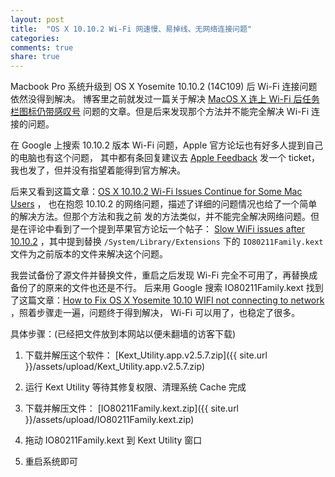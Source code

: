 ```yaml
---
layout: post
title:  "OS X 10.10.2 Wi-Fi 网速慢、易掉线、无网络连接问题"
categories:
comments: true
share: true
---
```


Macbook Pro 系统升级到 OS X Yosemite 10.10.2 (14C109) 后 Wi-Fi 连接问题依然没得到解决。
博客里之前就发过一篇关于解决 [MacOS X 连上 Wi-Fi 后任务栏图标仍带感叹号](http://blog.nsmss.com/2015/01/17/exclamation-icon-displayed-in-Wi-Fi-menu-on-mac-os-x.html) 问题的文章。但是后来发现那个方法并不能完全解决 Wi-Fi 连接的问题。

在 Google 上搜索 10.10.2 版本 Wi-Fi 问题，Apple 官方论坛也有好多人提到自己的电脑也有这个问题，
其中都有条回复建议去 [Apple Feedback](http://www.apple.com/feedback/) 发一个 ticket，
我也发了，但并没有指望着能得到官方解决。

后来又看到这篇文章：[OS X 10.10.2 Wi-Fi Issues Continue for Some Mac Users](http://osxdaily.com/2015/01/30/os-x-10-10-2-yosemite-wi-fi-problems/) ，
也在抱怨 10.10.2 的网络问题，描述了详细的问题情况也给了一个简单的解决方法。但那个方法和我之前
发的方法类似，并不能完全解决网络问题。但是在评论中看到了一个提到苹果官方论坛一个帖子：
[Slow WiFi issues after 10.10.2](https://discussions.apple.com/thread/6802848)
，其中提到替换 `/System/Library/Extensions` 下的 `IO80211Family.kext`
文件为之前版本的文件来解决这个问题。

我尝试备份了源文件并替换文件，重启之后发现 Wi-Fi 完全不可用了，再替换成备份了的原来的文件也还是不行。
后来用 Google 搜索 IO80211Family.kext 找到了这篇文章：[How to Fix OS X Yosemite 10.10 WIFI not connecting to network](https://sites.google.com/site/osxyosemitewififix/)
，照着步骤走一遍，问题终于得到解决， Wi-Fi 可以用了，也稳定了很多。

具体步骤：(已经把文件放到本网站以便未翻墙的访客下载)

1. 下载并解压这个软件： [Kext_Utility.app.v2.5.7.zip]({{ site.url }}/assets/upload/Kext_Utility.app.v2.5.7.zip)

2. 运行 Kext Utility 等待其修复权限、清理系统 Cache 完成

3. 下载并解压文件： [IO80211Family.kext.zip]({{ site.url }}/assets/upload/IO80211Family.kext.zip)

4. 拖动 IO80211Family.kext 到 Kext Utility 窗口

5. 重启系统即可
